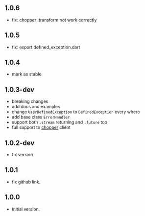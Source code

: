 ## 1.0.6

- fix: chopper .transform not work correctly

## 1.0.5

- fix: export defined_exception.dart

## 1.0.4

- mark as stable

## 1.0.3-dev

- breaking changes
- add docs and examples
- change ```UserDefinedException``` to ```DefinedException``` every where 
- add base class ```ErrorHandler```
- support both ```.stream``` returning and ```.future``` too
- full support to [chopper](https://pub.dev/packages/chopper) client

## 1.0.2-dev

- fix version

## 1.0.1

- fix github link.

## 1.0.0

- Initial version.
